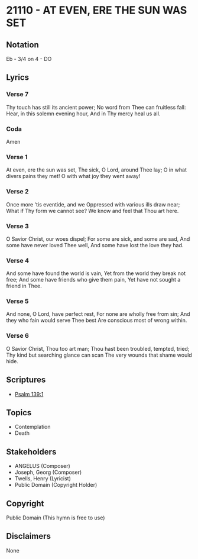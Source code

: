 # 21110 - AT EVEN, ERE THE SUN WAS SET

## Notation

Eb - 3/4 on 4 - DO

## Lyrics

### Verse 7

Thy touch has still its ancient power; No word from Thee can fruitless fall: Hear, in this solemn evening hour, And in Thy mercy heal us all.

### Coda

Amen

### Verse 1

At even, ere the sun was set, The sick, O Lord, around Thee lay; O in what divers pains they met! O with what joy they went away!

### Verse 2

Once more 'tis eventide, and we Oppressed with various ills draw near; What if Thy form we cannot see? We know and feel that Thou art here.

### Verse 3

O Savior Christ, our woes dispel; For some are sick, and some are sad, And some have never loved Thee well, And some have lost the love they had.

### Verse 4

And some have found the world is vain, Yet from the world they break not free; And some have friends who give them pain, Yet have not sought a friend in Thee.

### Verse 5

And none, O Lord, have perfect rest, For none are wholly free from sin; And they who fain would serve Thee best Are conscious most of wrong within.

### Verse 6

O Savior Christ, Thou too art man; Thou hast been troubled, tempted, tried; Thy kind but searching glance can scan The very wounds that shame would hide.


## Scriptures

- [Psalm 139:1](https://www.biblegateway.com/passage/?search=Psalm%20139%3A1)

## Topics

- Contemplation
- Death

## Stakeholders

- ANGELUS (Composer)
- Joseph, Georg (Composer)
- Twells, Henry (Lyricist)
- Public Domain (Copyright Holder)

## Copyright

Public Domain
(This hymn is free to use)

## Disclaimers

None

